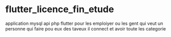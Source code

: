 # flutter_licence_fin_etude
application mysql api php flutter 
pour les emploiyer ou les gent qui veut un personne qui faire pou eux des taveux il connect et avoir toute les categorie
